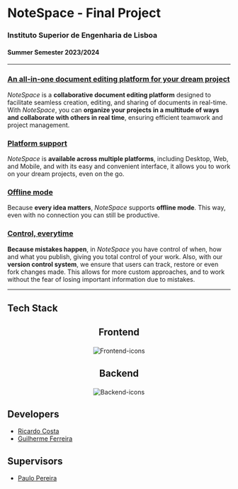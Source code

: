 # NoteSpace - Final Project

### Instituto Superior de Engenharia de Lisboa
#### Summer Semester 2023/2024

---

### <u>**An all-in-one document editing platform for your dream project**</u>
_NoteSpace_ is a **collaborative document editing platform** designed to facilitate seamless creation, editing, and sharing
of documents in real-time. With _NoteSpace_, you can **organize your projects in a multitude of ways and collaborate with others in real time**,
ensuring efficient teamwork and project management.

### <u>**Platform support**</u>
_NoteSpace_ is **available across multiple platforms**, including Desktop, Web, and Mobile, and with its easy and convenient interface, it allows you to work on your dream projects,  even on the go.

### <u>**Offline mode**</u>
Because **every idea matters**, _NoteSpace_ supports **offline mode**. This way, even with no connection you can still be productive.

### <u>**Control, everytime**</u>
**Because mistakes happen**, in _NoteSpace_ you have control of when, how and what you publish, giving you total control of your work. Also, with our **version control system**, we ensure that users can track, restore or even fork changes made. This allows for  more custom approaches,  and to work without the fear of losing important information due to mistakes.

---

## Tech Stack
## <p style="text-align: center"> Frontend </p>
<p style="text-align: center">
    <img src="https://skillicons.dev/icons?i=typescript,vite,react,nodejs" alt="Frontend-icons">
</p>

## <p style="text-align: center">Backend</p>
<p style="text-align: center">
    <img src="https://skillicons.dev/icons?i=typescript,bun,express,firebase,postgresql" alt="Backend-icons">
</p>

## Developers

- [Ricardo Costa](https://github.com/R1c4rdCo5t4)
- [Guilherme Ferreira](https://github.com/GuilhermeF03)

## Supervisors

- [Paulo Pereira](https://github.com/palbp)